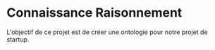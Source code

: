 # Connaissance Raisonnement

L'objectif de ce projet est de créer une ontologie pour notre projet de startup.